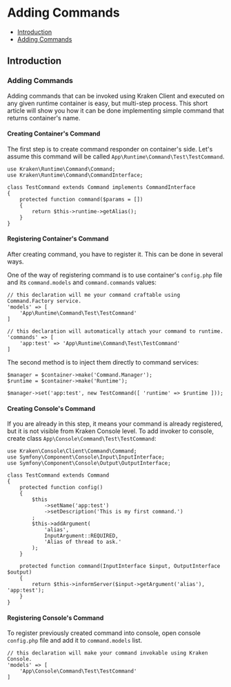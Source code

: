 # Adding Commands

- [Introduction](#introduction)
- [Adding Commands](#adding-commands)

<a name="introduction"></a>
## Introduction

<a name="adding-commands"></a>
### Adding Commands

Adding commands that can be invoked using Kraken Client and executed on any given runtime container is easy, but multi-step process. This short article will show you how it can be done implementing simple command that returns container's name.

#### Creating Container's Command

The first step is to create command responder on container's side. Let's assume this command will be called `App\Runtime\Command\Test\TestCommand`.

    use Kraken\Runtime\Command\Command;
    use Kraken\Runtime\Command\CommandInterface;
    
    class TestCommand extends Command implements CommandInterface
    {
        protected function command($params = [])
        {
            return $this->runtime->getAlias();
        }
    }

#### Registering Container's Command

After creating command, you have to register it. This can be done in several ways.

One of the way of registering command is to use container's `config.php` file and its `command.models` and `command.commands` values:

    // this declaration will me your command craftable using Command.Factory service.
    'models' => [
        'App\Runtime\Command\Test\TestCommand'
    ]

    // this declaration will automatically attach your command to runtime.
    'commands' => [
        'app:test' => 'App\Runtime\Command\Test\TestCommand'
    ]

The second method is to inject them directly to command services:

    $manager = $container->make('Command.Manager');
    $runtime = $container->make('Runtime');
    
    $manager->set('app:test', new TestCommand([ 'runtime' => $runtime ]));

#### Creating Console's Command

If you are already in this step, it means your command is already registered, but it is not visible from Kraken Console level. To add invoker to console, create class `App\Console\Command\Test\TestCommand`:

    use Kraken\Console\Client\Command\Command;
    use Symfony\Component\Console\Input\InputInterface;
    use Symfony\Component\Console\Output\OutputInterface;
    
    class TestCommand extends Command
    {
        protected function config()
        {
            $this
                ->setName('app:test')
                ->setDescription('This is my first command.')
            ;
            $this->addArgument(
                'alias',
                InputArgument::REQUIRED,
                'Alias of thread to ask.'
            );
        }
        
        protected function command(InputInterface $input, OutputInterface $output)
        {
            return $this->informServer($input->getArgument('alias'), 'app:test');
        }
    }

#### Registering Console's Command

To register previously created command into console, open console `config.php` file and add it to `command.models` list.

    // this declaration will make your command invokable using Kraken Console.
    'models' => [
        'App\Console\Command\Test\TestCommand'
    ]
